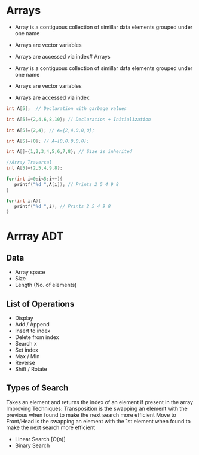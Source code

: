 # Arrays

- Array is a contiguous collection of simillar data elements grouped under one name
- Arrays are vector variables
- Arrays are accessed via index# Arrays

- Array is a contiguous collection of simillar data elements grouped under one name
- Arrays are vector variables
- Arrays are accessed via index

```cpp
int A[5];  // Declaration with garbage values
```

```cpp
int A[5]={2,4,6,8,10}; // Declaration + Initialization
```

```cpp
int A[5]={2,4}; // A={2,4,0,0,0};
```

```cpp
int A[5]={0}; // A={0,0,0,0,0};
```

```cpp
int A[]={1,2,3,4,5,6,7,8}; // Size is inherited
```

```cpp
//Array Traversal
int A[5]={2,5,4,9,8};

for(int i=0;i<5;i++){
   printf("%d ",A[i]); // Prints 2 5 4 9 8
}

for(int i:A){
   printf("%d ",i); // Prints 2 5 4 9 8
}

```

# Arrray ADT

## Data

- Array space
- Size
- Length (No. of elements)

## List of Operations

- Display
- Add / Append
- Insert to index
- Delete from index
- Search x
- Set index
- Max / Min
- Reverse
- Shift / Rotate

## Types of Search

Takes an element and returns the index of an element if present in the array
Improving Techniques:
Transposition is the swapping an element with the previous when found to make the next search more efficient
Move to Front/Head is the swapping an element with the 1st element when found to make the next search more efficient

- Linear Search [O(n)]
- Binary Search
